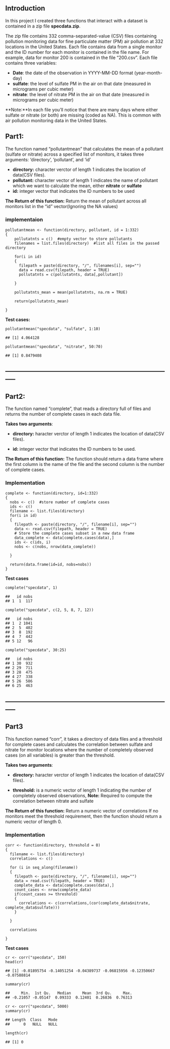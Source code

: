 Introduction
------------

In this project I created three functions that interact with a dataset
is contained in a zip file **specdata.zip**.

The zip file contains 332 comma-separated-value (CSV) files containing
pollution monitoring data for fine particulate matter (PM) air pollution
at 332 locations in the United States. Each file contains data from a
single monitor and the ID number for each monitor is contained in the
file name. For example, data for monitor 200 is contained in the file
“200.csv”. Each file contains three variables:

-   **Date**: the date of the observation in YYYY-MM-DD format
    (year-month-day)
-   **sulfate**: the level of sulfate PM in the air on that date
    (measured in micrograms per cubic meter)
-   **nitrate**: the level of nitrate PM in the air on that date
    (measured in micrograms per cubic meter)

**Note:**In each file you’ll notice that there are many days where
either sulfate or nitrate (or both) are missing (coded as NA). This is
common with air pollution monitoring data in the United States.

Part1:
------

The function named “pollutantmean” that calculates the mean of a
pollutant (sulfate or nitrate) across a specified list of monitors, it
takes three arguments: ‘directory’, ‘pollutant’, and ‘id’

-   **directory:** character verctor of length 1 indicates the location
    of data(CSV files).
-   **pollutant:** character vector of length 1 indicates the name of
    pollutant which we want to calculate the mean, either **nitrate** or
    **sulfate**
-   **id:** integer vector that indicates the ID numbers to be used

**The Return of this function:** Return the mean of pollutant across all
monitors list in the “id” vector(Ignoring the NA values)

### implementaion

    pollutantmean <- function(directory, pollutant, id = 1:332)
    {
        pollutatnts = c()  #empty vector to store pollutants
        filenames = list.files(directory)  #list all files in the passed directory 
        
        for(i in id)
        {
          filepath = paste(directory, "/", filenames[i], sep="")
          data = read.csv(filepath, header = TRUE)
          pollutatnts = c(pollutatnts, data[,pollutant])
          
        }
        
        pollutatnts_mean = mean(pollutatnts, na.rm = TRUE)
        
        return(pollutatnts_mean)
        
    }

**Test cases:**

    pollutantmean("specdata", "sulfate", 1:10)

    ## [1] 4.064128

    pollutantmean("specdata", "nitrate", 50:70)

    ## [1] 0.8479408

—————————————————————————–
--------------------------

Part2:
------

The function named “complete”, that reads a directory full of files and
returns the number of complete cases in each data file.

**Takes two arguments**:

-   **directory:** haracter verctor of length 1 indicates the location
    of data(CSV files).

-   **id:** integer vector that indicates the ID numbers to be used.

**The Return of this function:** The function should return a data frame
where the first column is the name of the file and the second column is
the number of complete cases.

### Implementation

    complete <- function(directory, id=1:332)
    {
      nobs <- c()  #store number of complete cases
      ids <- c()
      filename <- list.files(directory)
      for(i in id)
      {
        filepath <- paste(directory, "/", filename[i], sep="")
        data <- read.csv(filepath, header = TRUE)
        # Store the complete cases subset in a new data frame
        data_complete <- data[complete.cases(data),]
        ids <- c(ids, i)
        nobs <- c(nobs, nrow(data_complete))

      }
      
      return(data.frame(id=id, nobs=nobs))
    }

**Test cases**

    complete("specdata", 1)

    ##   id nobs
    ## 1  1  117

    complete("specdata", c(2, 5, 8, 7, 12))

    ##   id nobs
    ## 1  2 1041
    ## 2  5  402
    ## 3  8  192
    ## 4  7  442
    ## 5 12   96

    complete("specdata", 30:25)

    ##   id nobs
    ## 1 30  932
    ## 2 29  711
    ## 3 28  475
    ## 4 27  338
    ## 5 26  586
    ## 6 25  463

—————————————————————————–
--------------------------

Part3
-----

This function named “corr”, it takes a directory of data files and a
threshold for complete cases and calculates the correlation between
sulfate and nitrate for monitor locations where the number of completely
observed cases (on all variables) is greater than the threshold.

**Takes two arguments**:

-   **directory:** haracter verctor of length 1 indicates the location
    of data(CSV files).

-   **threshold:** is a numeric vector of length 1 indicating the number
    of completely observed observations, **Note:** Required to compute
    the correlation between nitrate and sulfate

**The Return of this function:** Return a numeric vector of correlations
If no monitors meet the threshold requirement, then the function should
return a numeric vector of length 0.

### Implementation

    corr <- function(directory, threshold = 0)
    {
      filename <- list.files(directory)
      correlations <- c()
      
      for (i in seq_along(filename))
      {
        filepath <- paste(directory, "/", filename[i], sep="")
        data = read.csv(filepath, header = TRUE)
        complete_data <- data[complete.cases(data),]
        count_cases <- nrow(complete_data)
        if(count_cases >= threshold)
        {
          correlations <- c(correlations,(cor(complete_data$nitrate, complete_data$sulfate)))
        }
        
      }
      
      correlations
      
    }

**Test cases**

    cr <- corr("specdata", 150)
    head(cr)

    ## [1] -0.01895754 -0.14051254 -0.04389737 -0.06815956 -0.12350667 -0.07588814

    summary(cr)

    ##     Min.  1st Qu.   Median     Mean  3rd Qu.     Max. 
    ## -0.21057 -0.05147  0.09333  0.12401  0.26836  0.76313

    cr <- corr("specdata", 5000)
    summary(cr)

    ## Length  Class   Mode 
    ##      0   NULL   NULL

    length(cr)

    ## [1] 0
